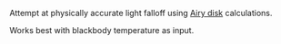Attempt at physically accurate light falloff using
[Airy disk](https://en.wikipedia.org/wiki/Airy_disk) calculations.

Works best with blackbody temperature as input.

